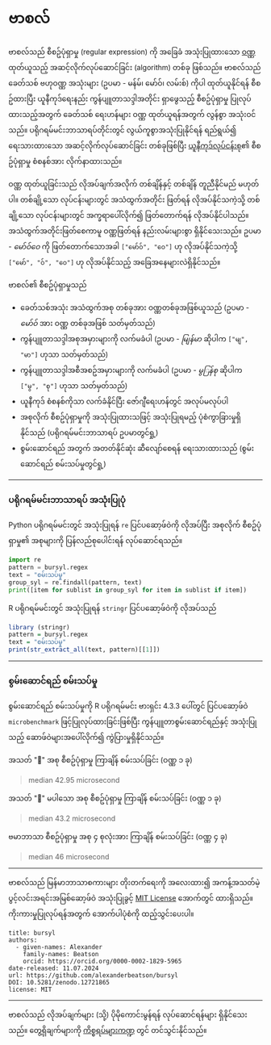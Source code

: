# ဗာစလ်

ဗာစလ်သည် စီစဥ်ပုံရှာမှု (regular expression) ကို အခြေခံ အသုံးပြုထားသော [ဝဏ္ဏ](https://my.wikipedia.org/wiki/%E1%80%9D%E1%80%8F%E1%80%B9%E1%80%8F) ထုတ်ယူသည့် အဆင့်လိုက်လုပ်ဆောင်ခြင်း (algorithm) တစ်ခု ဖြစ်သည်။ ဗာစလ်သည် ခေတ်သစ် ဗဟုဝဏ္ဏ အသုံးများ (ဥပမာ - မန်မ်၊ မော်ဝ်၊ လမ်းစ်) ကိုပါ ထုတ်ယူနိုင်ရန် စီစဥ်ထားပြီး ယူနီကုဒ်ရေးနည်း ကွန်ပျူတာသဒ္ဒါအတိုင်း ရှာဖွေသည့် စီစဥ်ပုံရှာမှု ပြုလုပ်ထားသည့်အတွက် ခေတ်သစ် ရေးဟန်များ ဝဏ္ဏ ထုတ်ယူရန်အတွက် လွန်စွာ အသုံးဝင်သည်။ ပရိုဂရမ်မင်းဘာသာရပ်တိုင်းတွင် လွယ်ကူစွာအသုံးပြုနိုင်ရန် ရည်ရွယ်၍ ရေးသားထားသော အဆင့်လိုက်လုပ်ဆောင်ခြင်း တစ်ခုဖြစ်ပြီး [ယူနီကုဒ်လုပ်ငန်းစု](https://www.unicode.org/consortium/consort.html)၏ စီစဥ်ပုံရှာမှု စံစနစ်အား လိုက်နာထားသည်။

ဝဏ္ဏ ထုတ်ယူခြင်းသည် လိုအပ်ချက်အလိုက် တစ်ချိန်နှင့် တစ်ချိန် တူညီနိုင်မည် မဟုတ်ပါ။ တစ်ချို့သော လုပ်ငန်းများတွင် အသံထွက်အတိုင်း ဖြတ်ရန် လိုအပ်နိုင်သကဲ့သို့ တစ်ချို့သော လုပ်ငန်းများတွင် အက္ခရာပေါ်လိုက်၍ ဖြတ်တောက်ရန် လိုအပ်နိုင်ပါသည်။ အသံထွက်အတိုင်းဖြတ်စေကာမူ ဝဏ္ဏဖြတ်ရန် နည်းလမ်းများစွာ ရှိနိုင်သေးသည်။ ဥပမာ - _မော်ဝ်ဝေ_ ကို ဖြတ်တောက်သောအခါ `["မော်ဝ်", "ဝေ"]` ဟု လိုအပ်နိုင်သကဲ့သို့ `["မော်", "ဝ်", "ဝေ"]` ဟု လိုအပ်နိုင်သည့် အခြေအနေများလဲရှိနိုင်သည်။

ဗာစလ်၏ စီစဥ်ပုံရှာမှုသည်
- ခေတ်သစ်အသုံး အသံထွက်အစု တစ်ခုအား ဝဏ္ဏတစ်ခုအဖြစ်ယူသည် (ဥပမာ - _မော်ဝ်_ အား ဝဏ္ဏ တစ်ခုအဖြစ် သတ်မှတ်သည်)
- ကွန်ပျူတာသဒ္ဒါအစုအမှားများကို လက်မခံပါ (ဥပမာ - _မျြန်မာ_ ဆိုပါက `["မျ", "မာ"]` ဟုသာ သတ်မှတ်သည်)
- ကွန်ပျူတာသဒ္ဒါအစီအစဥ်အမှားများကို လက်မခံပါ (ဥပမာ - _မွြန်စု_ ဆိုပါက `["မွ", "စု"]` ဟုသာ သတ်မှတ်သည်)
- ယူနီကုဒ် စံစနစ်ကိုသာ လက်ခံနိုင်ပြီး ဇော်ဂျီရေးဟန်တွင် အလုပ်မလုပ်ပါ
- အစုလိုက် စီစဥ်ပုံရှာမှုကို အသုံးပြုထားသဖြင့် အသုံးပြုရမည့် ပုံစံကွာခြားမှုရှိနိုင်သည် (ပရိုဂရမ်မင်းဘာသာရပ် ဥပမာတွင်ရှု့)
- စွမ်းဆောင်ရည် အတွက် အတတ်နိုင်ဆုံး ဆီလျော်စေရန် ရေးသားထားသည် (စွမ်းဆောင်ရည် စမ်းသပ်မှုတွင်ရှု့)
---
### ပရိုဂရမ်မင်းဘာသာရပ် အသုံးပြုပုံ

Python ပရိုဂရမ်မင်းတွင် အသုံးပြုရန် `re` ပြင်ပဆော့ဖ်ဝဲကို လိုအပ်ပြီး အစုလိုက် စီစဥ်ပုံရှာမှု၏ အစုများကို ပြန်လည်စုပေါင်းရန် လုပ်ဆောင်ရသည်။

```python
import re
pattern = bursyl.regex
text = "စမ်းသပ်မှု"
group_syl = re.findall(pattern, text)
print([item for sublist in group_syl for item in sublist if item])
```

R ပရိုဂရမ်မင်းတွင် အသုံးပြုရန် `stringr` ပြင်ပဆော့ဖ်ဝဲကို လိုအပ်သည်

```r
library (stringr)
pattern = bursyl.regex
text = "စမ်းသပ်မှု"
print(str_extract_all(text, pattern)[[1]])
```

---
### စွမ်းဆောင်ရည် စမ်းသပ်မှု

စွမ်းဆောင်ရည် စမ်းသပ်မှုကို R ပရိုဂရမ်မင်း ဗားရှင်း 4.3.3 ပေါ်တွင် ပြင်ပဆော့ဖ်ဝဲ `microbenchmark` ဖြင့်ပြုလုပ်ထားခြင်းဖြစ်ပြီး ကွန်ပျူတာစွမ်းဆောင်ရည်နှင့် အသုံးပြုသည့် ဆောဖ်ဝဲများအပေါ်လိုက်၍ ကွဲပြားမှုရှိနိုင်သည်။

အသတ် "်" အစု စီစဥ်ပုံရှာမှု ကြာချိန် စမ်းသပ်ခြင်း (ဝဏ္ဏ ၁ ခု)

> median 42.95 microsecond

အသတ် "်" မပါသော အစု စီစဥ်ပုံရှာမှု ကြာချိန် စမ်းသပ်ခြင်း (ဝဏ္ဏ ၁ ခု)

> median 43.2 microsecond

ဗမာဘာသာ စီစဥ်ပုံရှာမှု အစု ၄ စုလုံးအား ကြာချိန် စမ်းသပ်ခြင်း (ဝဏ္ဏ ၄ ခု)

> median 46 microsecond

---

ဗာစလ်သည် မြန်မာဘာသာစကားများ တိုးတက်ရေးကို အလေးထား၍ အကန့်အသတ်မဲ့ ပွင့်လင်းအရင်းအမြစ်ဆော့ဖ်ဝဲ အသုံးပြုခွင့် [MIT License](https://github.com/alexanderbeatson/bursyl?tab=MIT-1-ov-file#MIT-1-ov-file) အောက်တွင် ထားရှိသည်။ ကိုးကားမှုပြုလုပ်ရန်အတွက် အောက်ပါပုံစံကို ထည့်သွင်းပေးပါ။

```
title: bursyl
authors:
  - given-names: Alexander
    family-names: Beatson
    orcid: https://orcid.org/0000-0002-1829-5965
date-released: 11.07.2024
url: https://github.com/alexanderbeatson/bursyl
DOI: 10.5281/zenodo.12721865
license: MIT
```
---
ဗာစလ်သည် လိုအပ်ချက်များ (သို့) ပိုမိုကောင်းမွန်ရန် လုပ်ဆောင်ရန်များ ရှိနိုင်သေးသည်။ တွေ့ရှိချက်များကို [ကိစ္စရပ်များကဏ္ဍ](https://github.com/alexanderbeatson/bursyl/issues) တွင် တင်သွင်းနိုင်သည်။
